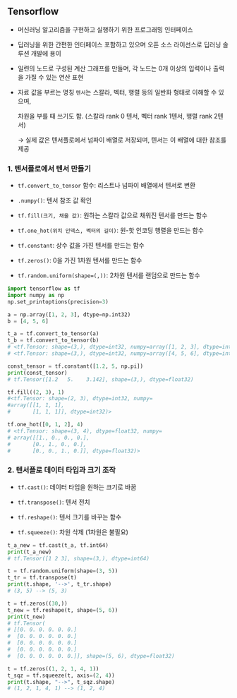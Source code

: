 ## Tensorflow

- 머신러닝 알고리즘을 구현하고 실행하기 위한 프로그래밍 인터페이스

- 딥러닝을 위한 간편한 인터페이스 포함하고 있으며 오픈 소스 라이선스로 딥러닝 솔루션 개발에 용이

- 일련의 노드로 구성된 계산 그래프를 만들며, 각 노드는 0개 이상의 입력이나 출력을 가질 수 있는 연산 표현

- 자료 값을 부르는 명칭 `텐서`는 스칼라, 벡터, 행렬 등의 일반화 형태로 이해할 수 있으며,

  차원을 부를 때 쓰기도 함. (스칼라 rank 0 텐서, 벡터 rank 1텐서, 행렬 rank 2텐서)

  → 실제 값은 텐서플로에서 넘파이 배열로 저장되며, 텐서는 이 배열에 대한 참조를 제공



### 1. 텐서플로에서 텐서 만들기

- `tf.convert_to_tensor` 함수: 리스트나 넘파이 배열에서 텐서로 변환

- `.numpy()`: 텐서 참조 값 확인

- `tf.fill(크기, 채울 값)`: 원하는 스칼라 값으로 채워진 텐서를 만드는 함수

- `tf.one_hot(위치 인덱스, 벡터의 길이)`: 원-핫 인코딩 행렬을 만드는 함수

- `tf.constant`: 상수 값을 가진 텐서를 만드는 함수

- `tf.zeros()`: 0을 가진 1차원 텐서를 만드는 함수

- `tf.random.uniform(shape=(,))`: 2차원 텐서를 랜덤으로 만드는 함수

  

```python
import tensorflow as tf
import numpy as np
np.set_printoptions(precision=3)

a = np.array([1, 2, 3], dtype=np.int32)
b = [4, 5, 6]

t_a = tf.convert_to_tensor(a)
t_b = tf.convert_to_tensor(b)
# <tf.Tensor: shape=(3,), dtype=int32, numpy=array([1, 2, 3], dtype=int32)>
# <tf.Tensor: shape=(3,), dtype=int32, numpy=array([4, 5, 6], dtype=int32)>

const_tensor = tf.constant([1.2, 5, np.pi])
print(const_tensor)
# tf.Tensor([1.2   5.    3.142], shape=(3,), dtype=float32)

tf.fill((2, 3), 1)
#<tf.Tensor: shape=(2, 3), dtype=int32, numpy=
#array([[1, 1, 1],
#       [1, 1, 1]], dtype=int32)>

tf.one_hot([0, 1, 2], 4)
# <tf.Tensor: shape=(3, 4), dtype=float32, numpy=
# array([[1., 0., 0., 0.],
#       [0., 1., 0., 0.],
#       [0., 0., 1., 0.]], dtype=float32)>
```



### 2. 텐서플로 데이터 타입과 크기 조작

- `tf.cast()`: 데이터 타입을 원하는 크기로 바꿈

- `tf.transpose()`: 텐서 전치

- `tf.reshape()`: 텐서 크기를 바꾸는 함수

- `tf.squeeze()`: 차원 삭제 (1차원은 불필요)


```python
t_a_new = tf.cast(t_a, tf.int64)
print(t_a_new)
# tf.Tensor([1 2 3], shape=(3,), dtype=int64)

t = tf.random.uniform(shape=(3, 5))
t_tr = tf.transpose(t)
print(t.shape, '-->', t_tr.shape)
# (3, 5) --> (5, 3)

t = tf.zeros((30,))
t_new = tf.reshape(t, shape=(5, 6))
print(t_new)
# tf.Tensor(
# [[0. 0. 0. 0. 0. 0.]
#  [0. 0. 0. 0. 0. 0.]
#  [0. 0. 0. 0. 0. 0.]
#  [0. 0. 0. 0. 0. 0.]
#  [0. 0. 0. 0. 0. 0.]], shape=(5, 6), dtype=float32)

t = tf.zeros((1, 2, 1, 4, 1))
t_sqz = tf.squeeze(t, axis=(2, 4))
print(t.shape, "-->", t_sqz.shape)
# (1, 2, 1, 4, 1) --> (1, 2, 4)

```



